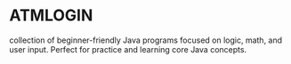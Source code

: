 # ATMLOGIN
 collection of beginner-friendly Java programs focused on logic, math, and user input. Perfect for practice and learning core Java concepts.
